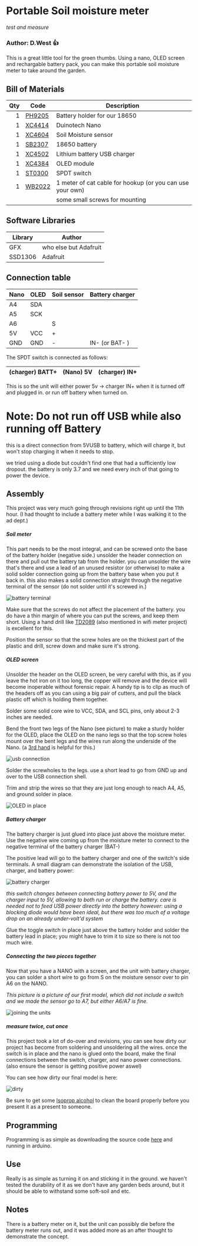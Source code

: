 # Portable Soil moisture meter
_test and measure_
### Author: D.West :+1:

This is a great little tool for the green thumbs. Using a nano, OLED screen and
rechargable battery pack, you can make this portable soil moisture meter to take
around the garden.

## Bill of Materials
|Qty|Code|Description|
|---:|---|---|
|1|[PH9205](jaycar.com.au/p/PH9025)| Battery holder for our 18650
|1|[XC4414](jaycar.com.au/p/XC4414)| Duinotech Nano
|1|[XC4604](jaycar.com.au/p/XC4604)| Soil Moisture sensor
|1|[SB2307](jaycar.com.au/p/SB2307)| 18650 battery
|1|[XC4502](jaycar.com.au/p/XC4502)| Lithium battery USB charger
|1|[XC4384](jaycar.com.au/p/XC4384)| OLED module
|1|[ST0300](jaycar.com.au/p/ST0300)| SPDT switch
|1|[WB2022](jaycar.com.au/p/WB2022)| 1 meter of cat cable for hookup (or you can use your own)
| | | some small screws for mounting|

## Software Libraries
|Library|Author|
|---|---|
|GFX | who else but Adafruit |
|SSD1306 |Adafruit|

## Connection table
| Nano | OLED | Soil sensor | Battery charger|
|---|---|---|---|
|A4|SDA|||
|A5|SCK|||
|A6||S||
|5V|VCC|+||
|GND|GND|-|IN- (or BAT- )|

The SPDT switch is connected as follows:

|(charger) BATT+|(Nano) 5V| (charger) IN+|
|---:|---|---|


This is so the unit will either power 5v -> charger IN+ when it is turned off and plugged in.
or run off battery when turned on.

# __Note: Do not run off USB while also running off Battery__
this is a direct connection from 5VUSB to battery, which will charge it, but won't stop
charging it when it needs to stop.

we tried using a diode but couldn't find one that had a sufficiently low dropout.
the battery is only 3.7 and we need every inch of that going to power the device.


## Assembly
This project was very much going through revisions right up until the 11th hour.
(I had thought to include a battery meter while I was walking it to the ad dept.)
##### Soil meter
This part needs to be the most integral, and can be screwed onto the base of the battery holder (negative side.)
unsolder the header connection on there and pull out the battery tab from the holder.
you can unsolder the wire that's there and use a lead of an unused resistor (or otherwise)
to make a solid solder connection going up from the battery base when you put it back in.
this also makes a solid connection straight through the negative terminal of the sensor
(do not solder until it's screwed in.)

![battery terminal](images/IMAG0331.jpg)

Make sure that the screws do not affect the placement of the battery. you do have
a thin margin of where you can put the screws, and keep them short. Using a hand
drill like [TD2089](jaycar.com.au/p/TD2089) (also mentioned in wifi meter project)
is excellent for this.

Position the sensor so that the screw holes are on the thickest part of the plastic
and drill, screw down and make sure it's strong.

##### OLED screen
Unsolder the header on the OLED screen, be very careful with this, as if you
leave the hot iron on it too long, the copper will remove and the device will
become inoperable without forensic repair. A handy tip is to clip as much of the
headers off as you can using a big pair of cutters, and pull the black plastic
off which is holding them together.

Solder some solid core wire to VCC, SDA, and SCL pins, only about 2-3 inches are needed.

Bend the front two legs of the Nano (see picture) to make a sturdy holder for the
OLED, place the OLED on the nano legs so that the top screw holes mount over the bent
legs and the wires run along the underside of the Nano. (a [3rd hand](jaycar.com.au/p/TH1989) is helpful for this.)

![usb connection](images/IMAG0332.jpg)

Solder the screwholes to the legs. use a short lead to go from GND up and over to
the USB connection shell.

Trim and strip the wires so that they are just long enough to reach A4, A5, and ground solder
in place.

![OLED in place](images/beaut.jpg)

##### Battery charger

The battery charger is just glued into place just above the moisture meter. Use the negative wire coming up from the moisture meter to connect to the negative terminal of the battery charger (BAT-)

The positive lead will go to the battery charger and one of the switch's side terminals. A small diagram can demonstrate the isolation of the USB, charger, and battery power:

![battery charger](images/IMAG0391.jpg)

_this switch changes between connecting battery power to 5V, and the charger input to 5V, allowing to both run or charge the battery. care is needed not to feed USB power directly into the battery however: using a blocking diode would have been ideal, but there was too much of a voltage drop on an already under-volt'd system_

Glue the toggle switch in place just above the battery holder and solder the battery lead in place; you might have to trim it to size so there is not too much wire.

##### Connecting the two pieces together

Now that you have a NANO with a screen, and the unit with battery charger, you can solder a short wire to go from S on the moisture sensor over to pin A6 on the NANO.

_This picture is a picture of our first model, which did not include a switch and we made the sensor go to A7, but either A6/A7 is fine._

![joining the units](images/IMAG0333.jpg)

##### _measure twice, cut once_

This project took a lot of do-over and revisions, you can see how dirty our project has become from soldering and unsoldering all the wires. once the switch is in place and the nano is glued onto the board, make the final connections between the switch, charger, and nano power connections. (also ensure the sensor is getting positive power aswel)

You can see how dirty our final model is here:

![dirty](images/IMAG0335.jpg)

Be sure to get some [Isoprop alcohol](jaycar.com.au/p/NA1066) to clean the board properly before you present it as a present to someone.

## Programming

Programming is as simple as downloading the source code [here](https://github.com/duinotech/portable-soil-moisture-meter/archive/master.zip) and running in arduino.

## Use
Really is as simple as turning it on and sticking it in the ground. we haven't tested the durability of it as we don't have any garden beds around, but it should be able to withstand some soft-soil and etc.

## Notes
There is a battery meter on it, but the unit can possibly die before the battery meter runs out, and it was added more as an after thought to demonstrate the concept.
